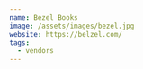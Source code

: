```yaml
---
name: Bezel Books
image: /assets/images/bezel.jpg
website: https://belzel.com/
tags:
  - vendors
---
```

